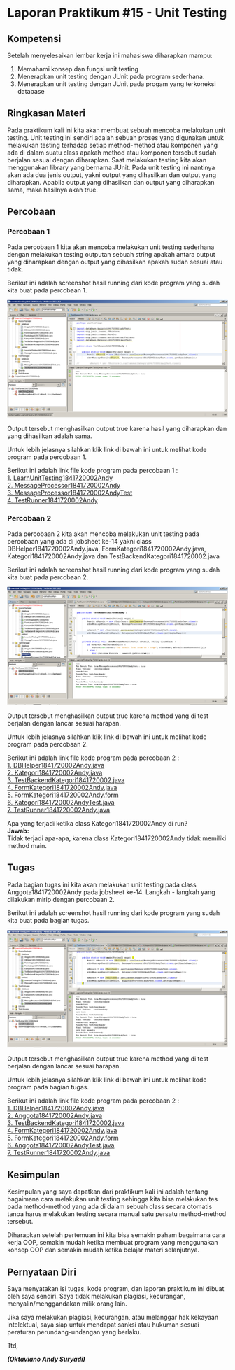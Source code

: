# Laporan Praktikum #15 - Unit Testing

## Kompetensi

Setelah menyelesaikan lembar kerja ini mahasiswa diharapkan mampu:
1. Memahami konsep dan fungsi unit testing
2. Menerapkan unit testing dengan JUnit pada program sederhana.
3. Menerapkan unit testing dengan JUnit pada progam yang terkoneksi database

## Ringkasan Materi

Pada praktikum kali ini kita akan membuat sebuah mencoba melakukan unit testing. Unit testing ini sendiri adalah sebuah proses yang digunakan untuk melakukan testing terhadap setiap method-method atau komponen yang ada di dalam suatu class apakah method atau komponen tersebut sudah berjalan sesuai dengan diharapkan. Saat melakukan testing kita akan menggunakan library yang bernama JUnit. Pada unit testing ini nantinya akan ada dua jenis output, yakni output yang dihasilkan dan output yang diharapkan. Apabila output yang dihasilkan dan output yang diharapkan sama, maka hasilnya akan true.

## Percobaan

### Percobaan 1

Pada percobaan 1 kita akan mencoba melakukan unit testing sederhana dengan melakukan testing outputan sebuah string apakah antara output yang diharapkan dengan output yang dihasilkan apakah sudah sesuai atau tidak.

Berikut ini adalah screenshot hasil running dari kode program yang sudah kita buat pada percobaan 1.

![percobaan 1](img/percobaan1.PNG)

Output tersebut menghasilkan output true karena hasil yang diharapkan dan yang dihasilkan adalah sama.

Untuk lebih jelasnya silahkan klik link di bawah ini untuk melihat kode program pada percobaan 1.

Berikut ini adalah link file kode program pada percobaan 1 : 
<br>[1. LearnUnitTesting1841720002Andy](../../src/15_Unit_Testing/src/unittest/LearnUnitTesting1841720002Andy.java)
<br>[2. MessageProcessor1841720002Andy](../../src/15_Unit_Testing/src/unittest/MessageProcessor1841720002Andy.java)
<br>[3. MessageProcessor1841720002AndyTest](../../src/15_Unit_Testing/test/unittesting/MessageProcessor1841720002AndyTest.java)
<br>[4. TestRunner1841720002Andy](../../src/15_Unit_Testing/test/unittesting/TestRunner1841720002Andy.java)



### Percobaan 2

Pada percobaan 2 kita akan mencoba melakukan unit testing pada percobaan yang ada di jobsheet ke-14 yakni class DBHelper1841720002Andy.java, FormKategori1841720002Andy.java, Kategori1841720002Andy.java dan TestBackendKategori1841720002.java

Berikut ini adalah screenshot hasil running dari kode program yang sudah kita buat pada percobaan 2.

![percobaan 2](img/percobaan2.PNG)

Output tersebut menghasilkan output true karena method yang di test berjalan dengan lancar sesuai harapan.

Untuk lebih jelasnya silahkan klik link di bawah ini untuk melihat kode program pada percobaan 2.

Berikut ini adalah link file kode program pada percobaan 2 : 
<br>[1. DBHelper1841720002Andy.java](../../src/15_Unit_Testing/src/database/DBHelper1841720002Andy.java)
<br>[2. Kategori1841720002Andy.java](../../src/15_Unit_Testing/src/database/Kategori1841720002Andy.java)
<br>[3. TestBackendKategori1841720002.java](../../src/15_Unit_Testing/src/database/TestBackendKategori1841720002Andy.java)
<br>[4. FormKategori1841720002Andy.java](../../src/15_Unit_Testing/src/database/FormKategori1841720002Andy.java)
<br>[5. FormKategori1841720002Andy.form](../../src/15_Unit_Testing/src/database/FormKategori1841720002Andy.form)
<br>[6. Kategori1841720002AndyTest.java](../../src/15_Unit_Testing/test/database/Kategori1841720002AndyTest.java)
<br>[7. TestRunner1841720002Andy.java](../../src/15_Unit_Testing/test/unittesting/TestRunner1841720002Andy.java)

Apa yang terjadi ketika class Kategori1841720002Andy di run?<br>**Jawab:**<br>
Tidak terjadi apa-apa, karena class Kategori1841720002Andy tidak memiliki method main.

## Tugas

Pada bagian tugas ini kita akan melakukan unit testing pada class Anggota1841720002Andy pada jobsheet ke-14. Langkah - langkah yang dilakukan mirip dengan percobaan 2.

Berikut ini adalah screenshot hasil running dari kode program yang sudah kita buat pada bagian tugas.

![tugas](img/tugas.PNG)

Output tersebut menghasilkan output true karena method yang di test berjalan dengan lancar sesuai harapan.

Untuk lebih jelasnya silahkan klik link di bawah ini untuk melihat kode program pada bagian tugas.

Berikut ini adalah link file kode program pada percobaan 2 : 
<br>[1. DBHelper1841720002Andy.java](../../src/15_Unit_Testing/src/database/DBHelper1841720002Andy.java)
<br>[2. Anggota1841720002Andy.java](../../src/15_Unit_Testing/src/database/Anggota1841720002Andy.java)
<br>[3. TestBackendKategori1841720002.java](../../src/15_Unit_Testing/src/database/TestBackendKategori1841720002Andy.java)
<br>[4. FormKategori1841720002Andy.java](../../src/15_Unit_Testing/src/database/FormKategori1841720002Andy.java)
<br>[5. FormKategori1841720002Andy.form](../../src/15_Unit_Testing/src/database/FormKategori1841720002Andy.form)
<br>[6. Anggota1841720002AndyTest.java](../../src/15_Unit_Testing/test/database/Anggota1841720002AndyTest.java)
<br>[7. TestRunner1841720002Andy.java](../../src/15_Unit_Testing/test/unittesting/TestRunner1841720002Andy.java)

## Kesimpulan

Kesimpulan yang saya dapatkan dari praktikum kali ini adalah tentang bagaimana cara melakukan unit testing sehingga kita bisa melakukan tes pada method-method yang ada di dalam sebuah class secara otomatis tanpa harus melakukan testing secara manual satu persatu method-method tersebut.

Diharapkan setelah pertemuan ini kita bisa semakin paham bagaimana cara kerja OOP, semakin mudah ketika membuat program yang menggunakan konsep OOP dan semakin mudah ketika belajar materi selanjutnya.

## Pernyataan Diri

Saya menyatakan isi tugas, kode program, dan laporan praktikum ini dibuat oleh saya sendiri. Saya tidak melakukan plagiasi, kecurangan, menyalin/menggandakan milik orang lain.

Jika saya melakukan plagiasi, kecurangan, atau melanggar hak kekayaan intelektual, saya siap untuk mendapat sanksi atau hukuman sesuai peraturan perundang-undangan yang berlaku.

Ttd,

***(Oktaviano Andy Suryadi)***
